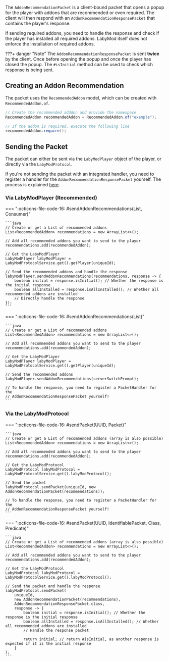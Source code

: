 The `AddonRecommendationPacket` is a client-bound packet that opens a popup for the player with addons that are recommended or even required. The client will then respond with an `AddonRecommendationResponsePacket` that contains the player's response.

If sending required addons, you need to handle the response and check if the player has installed all required addons. LabyMod itself does not enforce the installation of required addons.

???+ danger "Note"
    The `AddonRecommendationResponsePacket` is sent <strong>twice</strong> by the client. Once before opening the popup and once the player has closed the popup. The `#isInitial` method can be used to check which response is being sent.

## Creating an Addon Recommendation

The packet uses the `RecommendedAddon` model, which can be created with `RecommendedAddon.of`.

```java
// Create the recommended adddon and provide the namespace
RecommendedAddon recommendedAddon = RecommendedAddon.of("example");

// If the addon is required, execute the following line
recommendedAddon.require();
```

## Sending the Packet

The packet can either be sent via the `LabyModPlayer` object of the player, or directly via the `LabyModProtocol`.

If you're not sending the packet with an integrated handler, you need to register a handler for the `AddonRecommendationResponsePacket` yourself. The process is explained [here](/pages/server/protocols/#registering-handlers).

### Via LabyModPlayer (Recommended)

=== ":octicons-file-code-16: #sendAddonRecommendations(List<RecommendedAddon>, Consumer<AddonRecommendationResponsePacket>)"

    ```java
    // Create or get a List of recommended addons 
    List<RecommendedAddon> recommendations = new ArrayList<>();
    
    // Add all recommended addons you want to send to the player
    recommendations.add(recommendedAddon);

    // Get the LabyModPlayer
    LabyModPlayer labyModPlayer = LabyModProtocolService.get().getPlayer(uniqueId);

    // Send the recommended addons and handle the response
    labyModPlayer.sendAddonRecommendations(recommendations, response -> {
        boolean initial = response.isInitial(); // Whether the response is the initial response
        boolean allInstalled = response.isAllInstalled(); // Whether all recommended addons are installed
        // Directly handle the response
    });
    ```

=== ":octicons-file-code-16: #sendAddonRecommendations(List<RecommendedAddon>)"

    ```java
    // Create or get a List of recommended addons 
    List<RecommendedAddon> recommendations = new ArrayList<>();
    
    // Add all recommended addons you want to send to the player
    recommendations.add(recommendedAddon);

    // Get the LabyModPlayer
    LabyModPlayer labyModPlayer = LabyModProtocolService.get().getPlayer(uniqueId);

    // Send the recommended addons
    labyModPlayer.sendAddonRecommendations(serverSwitchPrompt);

    // To handle the response, you need to register a PacketHandler for the 
    // AddonRecommendationResponsePacket yourself!
    ```

### Via the LabyModProtocol

=== ":octicons-file-code-16: #sendPacket(UUID, Packet)"

    ```java
    // Create or get a List of recommended addons (array is also possible)
    List<RecommendedAddon> recommendations = new ArrayList<>();
    
    // Add all recommended addons you want to send to the player
    recommendations.add(recommendedAddon);

    // Get the LabyModProtocol
    LabyModProtocol labyModProtocol = LabyModProtocolService.get().labyModProtocol();

    // Send the packet
    labyModProtocol.sendPacket(uniqueId, new AddonRecommendationPacket(recommendations));

    // To handle the response, you need to register a PacketHandler for the 
    // AddonRecommendationResponsePacket yourself!
    ```

=== ":octicons-file-code-16: #sendPacket(UUID, IdentifiablePacket, Class, Predicate)"

    ```java
    // Create or get a List of recommended addons (array is also possible)
    List<RecommendedAddon> recommendations = new ArrayList<>();
    
    // Add all recommended addons you want to send to the player
    recommendations.add(recommendedAddon);

    // Get the LabyModProtocol
    LabyModProtocol labyModProtocol = LabyModProtocolService.get().labyModProtocol();

    // Send the packet and handle the response
    labyModProtocol.sendPacket(
        uniqueId,
        new AddonRecommendationPacket(recommendations),
        AddonRecommendationResponsePacket.class,
        response -> {
            boolean initial = response.isInitial(); // Whether the response is the initial response
            boolean allInstalled = response.isAllInstalled(); // Whether all recommended addons are installed
            // Handle the response packet

            return initial; // return #isInitial, as another response is expected if it is the initial response
        }
    );
    ```